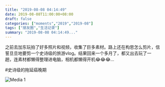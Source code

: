 ```yaml
---
title: "2019-08-08 04:14:49"
date: 2019-08-08T11:00:00+08:00
draft: false
categories: ["moments","2019","2019-08"]
tags: ["朋友圈","生活记录"]
summary: "2019-08-08 04:14:49..."
---
```


之前去加东玩拍了好多照片和视频，收集了巨多素材。路上还在构思怎么剪片，信誓旦旦地要剪一个史诗级的旅游vlog。结果回来一个多月了，都又出去玩了一趟，连素材都懒得整理进电脑，相机都懒得开机😂😂😂…

#史诗级的拖延癌晚期

![Media 1](/Moments/photos/2019-08-08/201908080414490.jpg)

